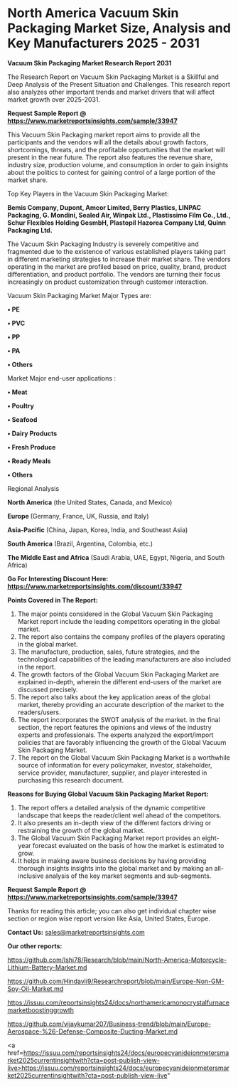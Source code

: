 # North America Vacuum Skin Packaging Market Size, Analysis and Key Manufacturers 2025 - 2031

<strong>Vacuum Skin Packaging Market Research Report 2031</strong>

The Research Report on Vacuum Skin Packaging Market is a Skillful and Deep Analysis of the Present Situation and Challenges. This research report also analyzes other important trends and market drivers that will affect market growth over 2025-2031.

<strong>Request Sample Report @ <a href=https://www.marketreportsinsights.com/sample/33947>https://www.marketreportsinsights.com/sample/33947</a></strong>

This Vacuum Skin Packaging market report aims to provide all the participants and the vendors will all the details about growth factors, shortcomings, threats, and the profitable opportunities that the market will present in the near future. The report also features the revenue share, industry size, production volume, and consumption in order to gain insights about the politics to contest for gaining control of a large portion of the market share.

Top Key Players in the Vacuum Skin Packaging Market:

<strong>Bemis Company, Dupont, Amcor Limited, Berry Plastics, LINPAC Packaging, G. Mondini, Sealed Air, Winpak Ltd., Plastissimo Film Co., Ltd., Schur Flexibles Holding GesmbH, Plastopil Hazorea Company Ltd, Quinn Packaging Ltd.</strong>

The Vacuum Skin Packaging Industry is severely competitive and fragmented due to the existence of various established players taking part in different marketing strategies to increase their market share. The vendors operating in the market are profiled based on price, quality, brand, product differentiation, and product portfolio. The vendors are turning their focus increasingly on product customization through customer interaction.

Vacuum Skin Packaging Market Major Types are:

<strong>•  PE

•  PVC

•  PP

•  PA

•  Others</strong>

Market Major end-user applications :

<strong>•  Meat

•  Poultry

•  Seafood

•  Dairy Products

•  Fresh Produce

•  Ready Meals

•  Others</strong>

Regional Analysis

</u><strong><b>North America</b></strong> (the United States, Canada, and Mexico)

<strong><b>Europe </b></strong>(Germany, France, UK, Russia, and Italy)

<strong><b>Asia-Pacific</b></strong> (China, Japan, Korea, India, and Southeast Asia)

<strong><b>South America</b></strong> (Brazil, Argentina, Colombia, etc.)

<strong><b>The Middle East and Africa</b></strong> (Saudi Arabia, UAE, Egypt, Nigeria, and South Africa)

<strong>Go For Interesting Discount Here: <a href=https://www.marketreportsinsights.com/discount/33947>https://www.marketreportsinsights.com/discount/33947</a></strong>

<strong>Points Covered in The Report:</strong>
<ol>
  <li>The major points considered in the Global Vacuum Skin Packaging Market report include the leading competitors operating in the global market.</li>
  <li>The report also contains the company profiles of the players operating in the global market.</li>
  <li>The manufacture, production, sales, future strategies, and the technological capabilities of the leading manufacturers are also included in the report.</li>
  <li>The growth factors of the Global Vacuum Skin Packaging Market are explained in-depth, wherein the different end-users of the market are discussed precisely.</li>
  <li>The report also talks about the key application areas of the global market, thereby providing an accurate description of the market to the readers/users.</li>
  <li>The report incorporates the SWOT analysis of the market. In the final section, the report features the opinions and views of the industry experts and professionals. The experts analyzed the export/import policies that are favorably influencing the growth of the Global Vacuum Skin Packaging Market.</li>
  <li>The report on the Global Vacuum Skin Packaging Market is a worthwhile source of information for every policymaker, investor, stakeholder, service provider, manufacturer, supplier, and player interested in purchasing this research document.</li>
</ol>
<strong>Reasons for Buying Global Vacuum Skin Packaging Market Report:</strong>

<ol>
  <li>The report offers a detailed analysis of the dynamic competitive landscape that keeps the reader/client well ahead of the competitors.</li>
  <li>It also presents an in-depth view of the different factors driving or restraining the growth of the global market.</li>
  <li>The Global Vacuum Skin Packaging Market report provides an eight-year forecast evaluated on the basis of how the market is estimated to grow.</li>
  <li>It helps in making aware business decisions by having providing thorough insights insights into the global market and by making an all-inclusive analysis of the key market segments and sub-segments.</li>
</ol>
<strong>Request Sample Report @ <a href=https://www.marketreportsinsights.com/sample/33947>https://www.marketreportsinsights.com/sample/33947</a></strong>


Thanks for reading this article; you can also get individual chapter wise section or region wise report version like Asia, United States, Europe.

<strong>Contact Us:</strong>
sales@marketreportsinsights.com

<strong>Our other reports:</strong>

<a href=https://github.com/Ishi78/Research/blob/main/North-America-Motorcycle-Lithium-Battery-Market.md>https://github.com/Ishi78/Research/blob/main/North-America-Motorcycle-Lithium-Battery-Market.md</a>

<a href=https://github.com/Hindavii9/Researchreport/blob/main/Europe-Non-GM-Soy-Oil-Market.md>https://github.com/Hindavii9/Researchreport/blob/main/Europe-Non-GM-Soy-Oil-Market.md</a>

<a href=https://issuu.com/reportsinsights24/docs/northamericamonocrystalfurnacemarketboostinggrowth>https://issuu.com/reportsinsights24/docs/northamericamonocrystalfurnacemarketboostinggrowth</a>

<a href=https://github.com/vijaykumar207/Business-trend/blob/main/Europe-Aerospace-%26-Defense-Composite-Ducting-Market.md>https://github.com/vijaykumar207/Business-trend/blob/main/Europe-Aerospace-%26-Defense-Composite-Ducting-Market.md</a>

<a href=https://issuu.com/reportsinsights24/docs/europecyanideionmetersmarket2025currentinsightwith?cta=post-publish-view-live>https://issuu.com/reportsinsights24/docs/europecyanideionmetersmarket2025currentinsightwith?cta=post-publish-view-live</a>"
